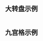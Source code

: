 

<Empty />


## 大转盘示例

<div style="display: flex">
  <div style="">
    <demo-ymc-wheel />
  </div>
  <div style="">
    <demo-cjl-wheel />
  </div>
  <div style="">
    <demo-pdmm-wheel />
  </div>
</div>

## 九宫格示例

<div style="display: flex">
  <div>
    <demo-yyjk-grid />
  </div>
  <div>
    <demo-yx-grid />
  </div>
  <div>
    <demo-jq1-grid />
  </div>
  <div>
    <demo-food-grid />
  </div>
</div>

